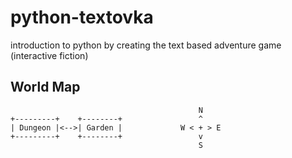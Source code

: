 # python-textovka

introduction to python by creating the text based adventure game (interactive fiction)

## World Map

```
                                          N
+---------+    +--------+                 ^
| Dungeon |<-->| Garden |             W < + > E
+---------+    +--------+                 v
                                          S
```